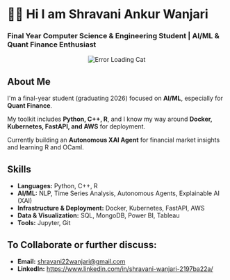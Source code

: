 # 👋🏻 Hi I am Shravani Ankur Wanjari  
### Final Year Computer Science & Engineering Student | AI/ML & Quant Finance Enthusiast  

<p align="center">
  <img src="https://media1.tenor.com/m/N8vyVQh1E-gAAAAd/error-loading.gif" alt="Error Loading Cat" />
</p>


## About Me

I'm a final-year student (graduating 2026) focused on **AI/ML**, especially for **Quant Finance**.

My toolkit includes **Python, C++, R**, and I know my way around **Docker, Kubernetes, FastAPI, and AWS** for deployment.

Currently building an **Autonomous XAI Agent** for financial market insights and learning R and OCaml.

## Skills

- **Languages:** Python, C++, R  
- **AI/ML:** NLP, Time Series Analysis, Autonomous Agents, Explainable AI (XAI)  
- **Infrastructure & Deployment:** Docker, Kubernetes, FastAPI, AWS  
- **Data & Visualization:** SQL, MongoDB, Power BI, Tableau  
- **Tools:** Jupyter, Git



## To Collaborate or further discuss:

* **Email:** shravani22wanjari@gmail.com
* **LinkedIn:** https://www.linkedin.com/in/shravani-wanjari-2197ba22a/
